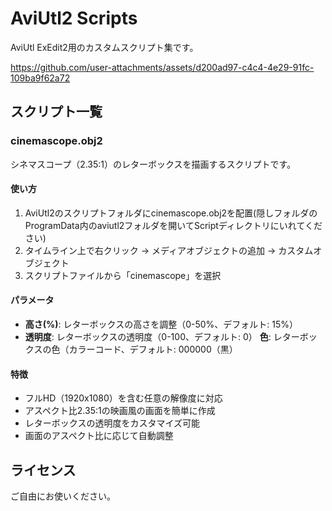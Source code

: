 # AviUtl2 Scripts

AviUtl ExEdit2用のカスタムスクリプト集です。


https://github.com/user-attachments/assets/d200ad97-c4c4-4e29-91fc-109ba9f62a72



## スクリプト一覧

### cinemascope.obj2
シネマスコープ（2.35:1）のレターボックスを描画するスクリプトです。

#### 使い方
1. AviUtl2のスクリプトフォルダにcinemascope.obj2を配置(隠しフォルダのProgramData内のaviutl2フォルダを開いてScriptディレクトリにいれてください)
2. タイムライン上で右クリック → メディアオブジェクトの追加 → カスタムオブジェクト
3. スクリプトファイルから「cinemascope」を選択

#### パラメータ
- **高さ(%)**: レターボックスの高さを調整（0-50%、デフォルト: 15%）
- **透明度**: レターボックスの透明度（0-100、デフォルト: 0）
  **色**: レターボックスの色（カラーコード、デフォルト: 000000（黒）

#### 特徴
- フルHD（1920x1080）を含む任意の解像度に対応
- アスペクト比2.35:1の映画風の画面を簡単に作成
- レターボックスの透明度をカスタマイズ可能
- 画面のアスペクト比に応じて自動調整

## ライセンス
ご自由にお使いください。
